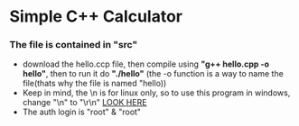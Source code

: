 # Simple C++ Calculator
### The file is contained in "src"
* download the hello.ccp file, then compile using **"g++ hello.cpp -o hello"**, then to run it do **"./hello"** (the -o function is a way to name the file(thats why the file is named "hello))
* Keep in mind, the \n is for linux only, so to use this program in windows, change "\n" to "\r\n" [LOOK HERE](https://stackoverflow.com/questions/3821784/whats-the-difference-between-n-and-r-n)
* The auth login is "root" & "root"
